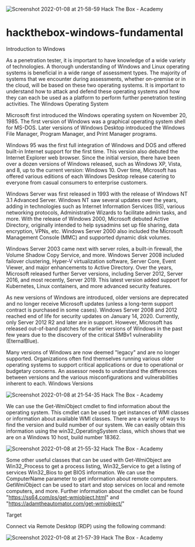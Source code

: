 ![Screenshot 2022-01-08 at 21-58-59 Hack The Box - Academy](https://user-images.githubusercontent.com/21301377/148647137-a7000e8d-6dd9-4422-bbe1-3a8e219862cb.png)
# hackthebox-windows-fundamental
Introduction to Windows

As a penetration tester, it is important to have knowledge of a wide variety of technologies. A thorough understanding of Windows and Linux operating systems is beneficial in a wide range of assessment types. The majority of systems that we encounter during assessments, whether on-premise or in the cloud, will be based on these two operating systems. It is important to understand how to attack and defend these operating systems and how they can each be used as a platform to perform further penetration testing activities.
The Windows Operating System

Microsoft first introduced the Windows operating system on November 20, 1985. The first version of Windows was a graphical operating system shell for MS-DOS. Later versions of Windows Desktop introduced the Windows File Manager, Program Manager, and Print Manager programs.

Windows 95 was the first full integration of Windows and DOS and offered built-in Internet support for the first time. This version also debuted the Internet Explorer web browser. Since the initial version, there have been over a dozen versions of Windows released, such as Windows XP, Vista, and 8, up to the current version: Windows 10. Over time, Microsoft has offered various editions of each Windows Desktop release catering to everyone from casual consumers to enterprise customers.

Windows Server was first released in 1993 with the release of Windows NT 3.1 Advanced Server. Windows NT saw several updates over the years, adding in technologies such as Internet Information Services (IIS), various networking protocols, Administrative Wizards to facilitate admin tasks, and more. With the release of Windows 2000, Microsoft debuted Active Directory, originally intended to help sysadmins set up file sharing, data encryption, VPNs, etc. Windows Server 2000 also included the Microsoft Management Console (MMC) and supported dynamic disk volumes.

Windows Server 2003 came next with server roles, a built-in firewall, the Volume Shadow Copy Service, and more. Windows Server 2008 included failover clustering, Hyper-V virtualization software, Server Core, Event Viewer, and major enhancements to Active Directory. Over the years, Microsoft released further Server versions, including Server 2012, Server 2016, and most recently, Server 2019. This latest version added support for Kubernetes, Linux containers, and more advanced security features.

As new versions of Windows are introduced, older versions are deprecated and no longer receive Microsoft updates (unless a long-term support contract is purchased in some cases). Windows Server 2008 and 2012 reached end of life for security updates on January 14, 2020. Currently, only Server 2012 R2 and later are in support. However, Microsoft has released out-of-band patches for earlier versions of Windows in the past few years due to the discovery of the critical SMBv1 vulnerability (EternalBlue).

Many versions of Windows are now deemed "legacy" and are no longer supported. Organizations often find themselves running various older operating systems to support critical applications or due to operational or budgetary concerns. An assessor needs to understand the differences between versions and the various misconfigurations and vulnerabilities inherent to each.
Windows Versions

![Screenshot 2022-01-08 at 21-54-35 Hack The Box - Academy](https://user-images.githubusercontent.com/21301377/148646857-cc4e247b-ce77-417f-8acb-eb8e5589e87a.png)

We can use the Get-WmiObject cmdlet to find information about the operating system. This cmdlet can be used to get instances of WMI classes or information about available WMI classes. There are a variety of ways to find the version and build number of our system. We can easily obtain this information using the win32_OperatingSystem class, which shows that we are on a Windows 10 host, build number 18362.

![Screenshot 2022-01-08 at 21-55-32 Hack The Box - Academy](https://user-images.githubusercontent.com/21301377/148646885-5e32a45a-6e8c-45af-acf4-ddd6490e9244.png)

Some other useful classes that can be used with Get-WmiObject are Win32_Process to get a process listing, Win32_Service to get a listing of services Win32_Bios to get BIOS information. We can use the ComputerName parameter to get information about remote computers. GetWmiObject can be used to start and stop services on local and remote computers, and more. Further information about the cmdlet can be found "https://ss64.com/ps/get-wmiobject.html" and "https://adamtheautomator.com/get-wmiobject/"

Target

Connect via Remote Desktop (RDP) using the following command:

![Screenshot 2022-01-08 at 21-57-39 Hack The Box - Academy](https://user-images.githubusercontent.com/21301377/148646938-9433610f-363d-4aee-8978-d8567203919f.png)
